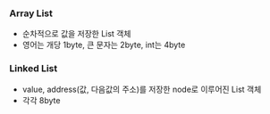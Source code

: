
### Array List
- 순차적으로 값을 저장한 List 객체
- 영어는 개당 1byte, 큰 문자는 2byte, int는 4byte
### Linked List
- value, address(값, 다음값의 주소)를 저장한 node로 이루어진 List 객체
- 각각 8byte